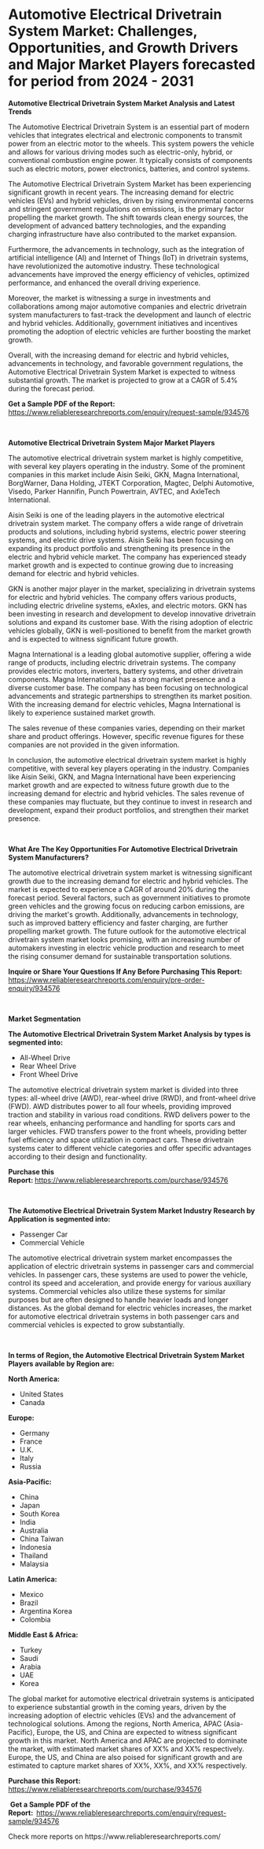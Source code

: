<p><h1>Automotive Electrical Drivetrain System Market: Challenges, Opportunities, and Growth Drivers and Major Market Players forecasted for period from 2024 - 2031</h1></p><p><strong>Automotive Electrical Drivetrain System Market Analysis and Latest Trends</strong></p>
<p><p>The Automotive Electrical Drivetrain System is an essential part of modern vehicles that integrates electrical and electronic components to transmit power from an electric motor to the wheels. This system powers the vehicle and allows for various driving modes such as electric-only, hybrid, or conventional combustion engine power. It typically consists of components such as electric motors, power electronics, batteries, and control systems.</p><p>The Automotive Electrical Drivetrain System Market has been experiencing significant growth in recent years. The increasing demand for electric vehicles (EVs) and hybrid vehicles, driven by rising environmental concerns and stringent government regulations on emissions, is the primary factor propelling the market growth. The shift towards clean energy sources, the development of advanced battery technologies, and the expanding charging infrastructure have also contributed to the market expansion.</p><p>Furthermore, the advancements in technology, such as the integration of artificial intelligence (AI) and Internet of Things (IoT) in drivetrain systems, have revolutionized the automotive industry. These technological advancements have improved the energy efficiency of vehicles, optimized performance, and enhanced the overall driving experience.</p><p>Moreover, the market is witnessing a surge in investments and collaborations among major automotive companies and electric drivetrain system manufacturers to fast-track the development and launch of electric and hybrid vehicles. Additionally, government initiatives and incentives promoting the adoption of electric vehicles are further boosting the market growth.</p><p>Overall, with the increasing demand for electric and hybrid vehicles, advancements in technology, and favorable government regulations, the Automotive Electrical Drivetrain System Market is expected to witness substantial growth. The market is projected to grow at a CAGR of 5.4% during the forecast period.</p></p>
<p><strong>Get a Sample PDF of the Report:&nbsp;</strong> <a href="https://www.reliableresearchreports.com/enquiry/request-sample/934576">https://www.reliableresearchreports.com/enquiry/request-sample/934576</a></p>
<p>&nbsp;</p>
<p><strong>Automotive Electrical Drivetrain System Major Market Players</strong></p>
<p><p>The automotive electrical drivetrain system market is highly competitive, with several key players operating in the industry. Some of the prominent companies in this market include Aisin Seiki, GKN, Magna International, BorgWarner, Dana Holding, JTEKT Corporation, Magtec, Delphi Automotive, Visedo, Parker Hannifin, Punch Powertrain, AVTEC, and AxleTech International. </p><p>Aisin Seiki is one of the leading players in the automotive electrical drivetrain system market. The company offers a wide range of drivetrain products and solutions, including hybrid systems, electric power steering systems, and electric drive systems. Aisin Seiki has been focusing on expanding its product portfolio and strengthening its presence in the electric and hybrid vehicle market. The company has experienced steady market growth and is expected to continue growing due to increasing demand for electric and hybrid vehicles.</p><p>GKN is another major player in the market, specializing in drivetrain systems for electric and hybrid vehicles. The company offers various products, including electric driveline systems, eAxles, and electric motors. GKN has been investing in research and development to develop innovative drivetrain solutions and expand its customer base. With the rising adoption of electric vehicles globally, GKN is well-positioned to benefit from the market growth and is expected to witness significant future growth.</p><p>Magna International is a leading global automotive supplier, offering a wide range of products, including electric drivetrain systems. The company provides electric motors, inverters, battery systems, and other drivetrain components. Magna International has a strong market presence and a diverse customer base. The company has been focusing on technological advancements and strategic partnerships to strengthen its market position. With the increasing demand for electric vehicles, Magna International is likely to experience sustained market growth.</p><p>The sales revenue of these companies varies, depending on their market share and product offerings. However, specific revenue figures for these companies are not provided in the given information.</p><p>In conclusion, the automotive electrical drivetrain system market is highly competitive, with several key players operating in the industry. Companies like Aisin Seiki, GKN, and Magna International have been experiencing market growth and are expected to witness future growth due to the increasing demand for electric and hybrid vehicles. The sales revenue of these companies may fluctuate, but they continue to invest in research and development, expand their product portfolios, and strengthen their market presence.</p></p>
<p>&nbsp;</p>
<p><strong>What Are The Key Opportunities For Automotive Electrical Drivetrain System Manufacturers?</strong></p>
<p><p>The automotive electrical drivetrain system market is witnessing significant growth due to the increasing demand for electric and hybrid vehicles. The market is expected to experience a CAGR of around 20% during the forecast period. Several factors, such as government initiatives to promote green vehicles and the growing focus on reducing carbon emissions, are driving the market's growth. Additionally, advancements in technology, such as improved battery efficiency and faster charging, are further propelling market growth. The future outlook for the automotive electrical drivetrain system market looks promising, with an increasing number of automakers investing in electric vehicle production and research to meet the rising consumer demand for sustainable transportation solutions.</p></p>
<p><strong>Inquire or Share Your Questions If Any Before Purchasing This Report:</strong> <a href="https://www.reliableresearchreports.com/enquiry/pre-order-enquiry/934576">https://www.reliableresearchreports.com/enquiry/pre-order-enquiry/934576</a></p>
<p>&nbsp;</p>
<p><strong>Market Segmentation</strong></p>
<p><strong>The Automotive Electrical Drivetrain System Market Analysis by types is segmented into:</strong></p>
<p><ul><li>All-Wheel Drive</li><li>Rear Wheel Drive</li><li>Front Wheel Drive</li></ul></p>
<p><p>The automotive electrical drivetrain system market is divided into three types: all-wheel drive (AWD), rear-wheel drive (RWD), and front-wheel drive (FWD). AWD distributes power to all four wheels, providing improved traction and stability in various road conditions. RWD delivers power to the rear wheels, enhancing performance and handling for sports cars and larger vehicles. FWD transfers power to the front wheels, providing better fuel efficiency and space utilization in compact cars. These drivetrain systems cater to different vehicle categories and offer specific advantages according to their design and functionality.</p></p>
<p><strong>Purchase this Report:&nbsp;</strong><a href="https://www.reliableresearchreports.com/purchase/934576">https://www.reliableresearchreports.com/purchase/934576</a></p>
<p>&nbsp;</p>
<p><strong>The Automotive Electrical Drivetrain System Market Industry Research by Application is segmented into:</strong></p>
<p><ul><li>Passenger Car</li><li>Commercial Vehicle</li></ul></p>
<p><p>The automotive electrical drivetrain system market encompasses the application of electric drivetrain systems in passenger cars and commercial vehicles. In passenger cars, these systems are used to power the vehicle, control its speed and acceleration, and provide energy for various auxiliary systems. Commercial vehicles also utilize these systems for similar purposes but are often designed to handle heavier loads and longer distances. As the global demand for electric vehicles increases, the market for automotive electrical drivetrain systems in both passenger cars and commercial vehicles is expected to grow substantially.</p></p>
<p>&nbsp;</p>
<p><strong>In terms of Region, the Automotive Electrical Drivetrain System Market Players available by Region are:</strong></p>
<p>
    <p> <strong> North America: </strong>
        <ul>
            <li>United States</li>
            <li>Canada</li>
        </ul>
        </p> 
    <p> <strong> Europe: </strong>
        <ul>
            <li>Germany</li>
            <li>France</li>
            <li>U.K.</li>
            <li>Italy</li>
            <li>Russia</li>
        </ul>
        </p> 
    <p> <strong> Asia-Pacific: </strong>
        <ul>
            <li>China</li>
            <li>Japan</li>
            <li>South Korea</li>
            <li>India</li>
            <li>Australia</li>
            <li>China Taiwan</li>
            <li>Indonesia</li>
            <li>Thailand</li>
            <li>Malaysia</li>
        </ul>
        </p> 
    <p> <strong> Latin America: </strong>
        <ul>
            <li>Mexico</li>
            <li>Brazil</li>
            <li>Argentina Korea</li>
            <li>Colombia</li>
        </ul>
        </p> 
    <p> <strong> Middle East & Africa: </strong>
        <ul>
            <li>Turkey</li>
            <li>Saudi</li>
            <li>Arabia</li>
            <li>UAE</li>
            <li>Korea</li>
        </ul>
    </p>
    </p>
<p><p>The global market for automotive electrical drivetrain systems is anticipated to experience substantial growth in the coming years, driven by the increasing adoption of electric vehicles (EVs) and the advancement of technological solutions. Among the regions, North America, APAC (Asia-Pacific), Europe, the US, and China are expected to witness significant growth in this market. North America and APAC are projected to dominate the market, with estimated market shares of XX% and XX% respectively. Europe, the US, and China are also poised for significant growth and are estimated to capture market shares of XX%, XX%, and XX% respectively.</p></p>
<p><strong>Purchase this Report: </strong><a href="https://www.reliableresearchreports.com/purchase/934576">https://www.reliableresearchreports.com/purchase/934576</a></p>
<p>&nbsp;<strong>Get a Sample PDF of the Report:&nbsp;&nbsp;</strong><a href="https://www.reliableresearchreports.com/enquiry/request-sample/934576">https://www.reliableresearchreports.com/enquiry/request-sample/934576</a></p>
<p><strong></strong></p>
<p>Check more reports on https://www.reliableresearchreports.com/</p>
